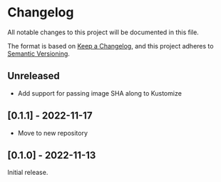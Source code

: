 # Changelog

All notable changes to this project will be documented in this file.

The format is based on [Keep a Changelog](https://keepachangelog.com/en/1.0.0/),
and this project adheres to [Semantic Versioning](https://semver.org/spec/v2.0.0.html).

## Unreleased

* Add support for passing image SHA along to Kustomize

## [0.1.1] - 2022-11-17

* Move to new repository

## [0.1.0] - 2022-11-13

Initial release.
